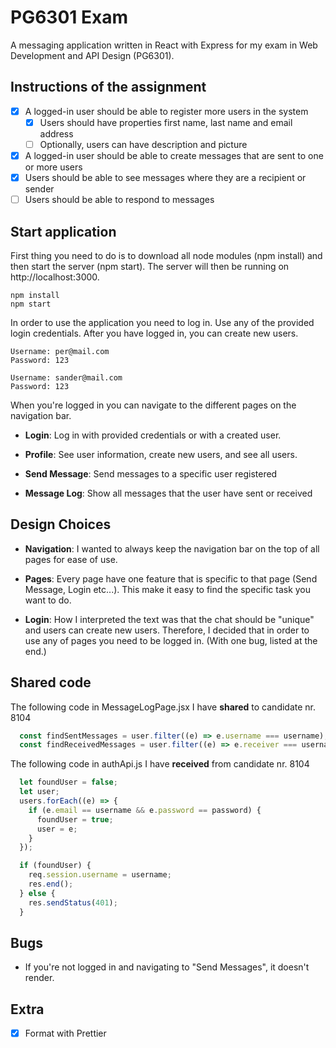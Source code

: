 # PG6301 Exam

A messaging application written in React with Express for my exam in 
Web Development and API Design (PG6301).

## Instructions of the assignment
* [x] A logged-in user should be able to register more users in the system
    * [x] Users should have properties first name, last name and email address
    * [ ] Optionally, users can have description and picture
* [x] A logged-in user should be able to create messages that are sent to one or more users
* [x] Users should be able to see messages where they are a recipient or sender
* [ ] Users should be able to respond to messages

## Start application
First thing you need to do is to download all node modules (npm install) and then start the server (npm start).
The server will then be running on http://localhost:3000.
```
npm install
npm start
```

In order to use the application you need to log in. Use any of the provided login credentials. 
After you have logged in, you can create new users.
```
Username: per@mail.com
Password: 123

Username: sander@mail.com
Password: 123
```

When you're logged in you can navigate to the different pages on the navigation bar.

* **Login**: Log in with provided credentials or with a created user.
 
* **Profile**: See user information, create new users, and see all users.

* **Send Message**: Send messages to a specific user registered

* **Message Log**: Show all messages that the user have sent or received

## Design Choices
* **Navigation**: I wanted to always keep the navigation bar on the top of all pages for ease of use.

* **Pages**: Every page have one feature that is specific to that page (Send Message, Login etc...).
This make it easy to find the specific task you want to do.

* **Login**: How I interpreted the text was that the chat should be "unique" and users can create new users. Therefore,
I decided that in order to use any of pages you need to be logged in. (With one bug, listed at the end.)

## Shared code
The following code in MessageLogPage.jsx I have **shared** to candidate nr. 8104
```js
  const findSentMessages = user.filter((e) => e.username === username);
  const findReceivedMessages = user.filter((e) => e.receiver === username);
```

The following code in authApi.js I have **received** from candidate nr. 8104
```js
  let foundUser = false;
  let user;
  users.forEach((e) => {
    if (e.email == username && e.password == password) {
      foundUser = true;
      user = e;
    }
  });

  if (foundUser) {
    req.session.username = username;
    res.end();
  } else {
    res.sendStatus(401);
  }
```

## Bugs
- If you're not logged in and navigating to "Send Messages", it doesn't render. 

## Extra
* [x] Format with Prettier